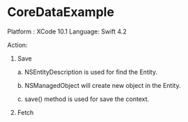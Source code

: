 # CoreDataExample

Platform : XCode 10.1 
Language: Swift 4.2


Action:

1. Save

      a. NSEntityDescription is used for find the Entity.
      
      b. NSManagedObject will create new object in the Entity.
      
      c. save() method is used for save the context.
      
      
2. Fetch

